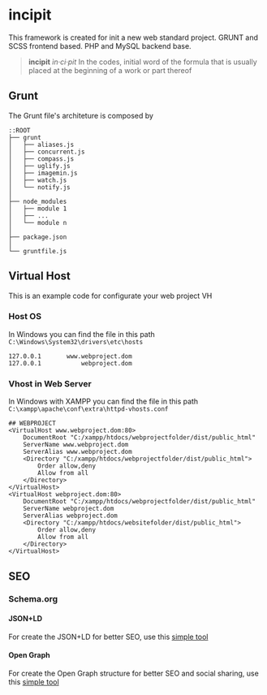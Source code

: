 # incipit
This framework is created for init a new web standard project.
GRUNT and SCSS frontend based.
PHP and MySQL backend base.

> **incipit**
> *ìn·ci·pit*
> In the codes, initial word of the formula
> that is usually placed at the beginning of a work or part thereof

## Grunt
The Grunt file's architeture is composed by
```
::ROOT
├── grunt
│   ├── aliases.js
│   ├── concurrent.js
│   ├── compass.js
│   ├── uglify.js
│   ├── imagemin.js
│   ├── watch.js
│   └── notify.js
│
├── node_modules
│   ├── module 1
│   ├── ...
│   └── module n
│
├── package.json
│
└── gruntfile.js
```

## Virtual Host
This is an example code for configurate your web project VH
### Host OS
In Windows you can find the file in this path `C:\Windows\System32\drivers\etc\hosts`
```
127.0.0.1       www.webproject.dom
127.0.0.1           webproject.dom
```
### Vhost in Web Server
In Windows with XAMPP you can find the file in this path `C:\xampp\apache\conf\extra\httpd-vhosts.conf `
```
## WEBPROJECT
<VirtualHost www.webproject.dom:80>
    DocumentRoot "C:/xampp/htdocs/webprojectfolder/dist/public_html"
    ServerName www.webproject.dom
    ServerAlias www.webproject.dom
    <Directory "C:/xampp/htdocs/webprojectfolder/dist/public_html">
        Order allow,deny
        Allow from all
    </Directory>
</VirtualHost>
<VirtualHost webproject.dom:80>
    DocumentRoot "C:/xampp/htdocs/webprojectfolder/dist/public_html"
    ServerName webproject.dom
    ServerAlias webproject.dom
    <Directory "C:/xampp/htdocs/websitefolder/dist/public_html">
        Order allow,deny
        Allow from all
    </Directory>
</VirtualHost>
```

## SEO
### Schema.org
#### JSON+LD
For create the JSON+LD for better SEO, use this [simple tool](http://json-ld.org/playground/)
#### Open Graph
For create the Open Graph structure for better SEO and social sharing, use this [simple tool](http://www.metataggenerator.org/open-graph-meta-tags/)

